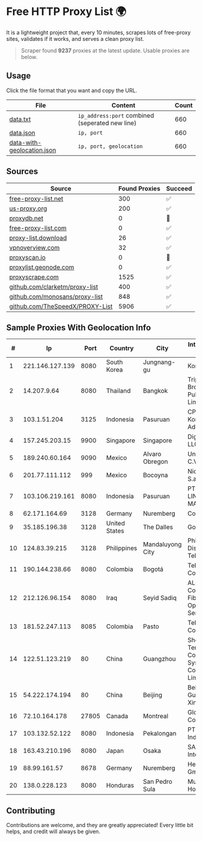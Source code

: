 
# Free HTTP Proxy List 🌍

It is a lightweight project that, every 10 minutes, scrapes lots of free-proxy sites, validates if it works, and serves a clean proxy list.


> Scraper found **9237** proxies at the latest update. Usable proxies are below.

## Usage

Click the file format that you want and copy the URL.


|File|Content|Count|
|----|-------|-----|
|[data.txt](https://raw.githubusercontent.com/themiralay/Proxy-List-World/master/data.txt)|`ip_address:port` combined (seperated new line)|660|
|[data.json](https://raw.githubusercontent.com/themiralay/Proxy-List-World/master/data.json)|`ip, port`|660|
|[data-with-geolocation.json](https://raw.githubusercontent.com/themiralay/Proxy-List-World/master/data-with-geolocation.json)|`ip, port, geolocation`|660|

## Sources

|Source|Found Proxies|Succeed|
|------|-------------|-------|
|[free-proxy-list.net](https://free-proxy-list.net)|300|✅|
|[us-proxy.org](https://www.us-proxy.org)|200|✅|
|[proxydb.net](http://proxydb.net)|0|🚫|
|[free-proxy-list.com](https://free-proxy-list.com/?page=&port=&type%5B%5D=http&type%5B%5D=https&up_time=0&search=Search)|0|✅|
|[proxy-list.download](https://www.proxy-list.download/HTTP)|26|✅|
|[vpnoverview.com](https://vpnoverview.com/privacy/anonymous-browsing/free-proxy-servers)|32|✅|
|[proxyscan.io](https://www.proxyscan.io)|0|🚫|
|[proxylist.geonode.com](https://proxylist.geonode.com/api/proxy-list?limit=300&page=1&sort_by=lastChecked&sort_type=desc&protocols=http,https)|0|✅|
|[proxyscrape.com](https://api.proxyscrape.com/v2/?request=displayproxies&protocol=http&timeout=10000&country=all&ssl=all&anonymity=all)|1525|✅|
|[github.com/clarketm/proxy-list](https://raw.githubusercontent.com/clarketm/proxy-list/master/proxy-list-raw.txt)|400|✅|
|[github.com/monosans/proxy-list](https://raw.githubusercontent.com/monosans/proxy-list/main/proxies/http.txt)|848|✅|
|[github.com/TheSpeedX/PROXY-List](https://raw.githubusercontent.com/TheSpeedX/PROXY-List/master/http.txt)|5906|✅|


## Sample Proxies With Geolocation Info

|#|Ip|Port|Country|City|Internet Service Provider|
|-|--|----|-------|----|-------------------------|
|1|221.146.127.139|8080|South Korea|Jungnang-gu|Korea Telecom|
|2|14.207.9.64|8080|Thailand|Bangkok|Triple T Broadband Public Company Limited|
|3|103.1.51.204|3125|Indonesia|Pasuruan|CPCNet Hong Kong Ltd. - IP Administrator|
|4|157.245.203.15|9900|Singapore|Singapore|DigitalOcean, LLC|
|5|189.240.60.164|9090|Mexico|Alvaro Obregon|Uninet S.A. de C.V.|
|6|201.77.111.112|999|Mexico|Bocoyna|Nidix Networks S.a. De C.V.|
|7|103.106.219.161|8080|Indonesia|Pasuruan|PT. ARTHA LINTAS DATA MANDIRI|
|8|62.171.164.69|3128|Germany|Nuremberg|Contabo GmbH|
|9|35.185.196.38|3128|United States|The Dalles|Google LLC|
|10|124.83.39.215|3128|Philippines|Mandaluyong City|Philippine Long Distance Telephone Co.|
|11|190.144.238.66|8080|Colombia|Bogotá|Telmex Colombia S.A.|
|12|212.126.96.154|8080|Iraq|Seyid Sadiq|AL-SARD FIBER Co. Internet Fiber and Optical Cable Services /Ltd|
|13|181.52.247.113|8085|Colombia|Pasto|Telmex Colombia S.A.|
|14|122.51.123.219|80|China|Guangzhou|Shenzhen Tencent Computer Systems Company Limited|
|15|54.222.174.194|80|China|Beijing|Beijing Guanghuan Xinwang Digital|
|16|72.10.164.178|27805|Canada|Montreal|GloboTech Communications|
|17|103.132.52.122|8080|Indonesia|Pekalongan|PT Adeaksa Indo Jayatama|
|18|163.43.210.196|8080|Japan|Osaka|SAKURA Internet Inc.|
|19|88.99.161.57|8678|Germany|Nuremberg|Hetzner Online GmbH|
|20|138.0.228.123|8080|Honduras|San Pedro Sula|Multicable De Honduras|



## Contributing

Contributions are welcome, and they are greatly appreciated! Every
little bit helps, and credit will always be given.


